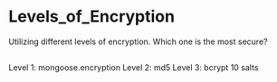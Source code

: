 # Levels_of_Encryption
Utilizing different levels of encryption.
Which one is the most secure?
##
Level 1: mongoose.encryption
Level 2: md5
Level 3: bcrypt 10 salts
